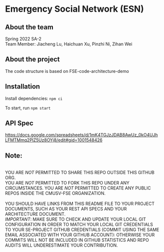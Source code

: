# Emergency Social Network (ESN)

## About the team

Spring 2022 SA-2
<br>Team Member: Jiacheng Lu, Haichuan Xu, Pinzhi Ni, Zihan Wei

## About the project

The code structure is based on FSE-code-architecture-demo

## Installation

Install dependencies: `npm ci`

To start, run `npm start`

## API Spec

https://docs.google.com/spreadsheets/d/1mK4TGJzJDAB8AwUz_0kO4UJhLFMTMmq2PlZ5Uz8OYj8/edit#gid=1001548426

## Note:

<br>YOU ARE _NOT_ PERMITTED TO SHARE THIS REPO OUTSIDE THIS GITHUB ORG.
<br>YOU ARE _NOT_ PERMITTED TO FORK THIS REPO UNDER ANY CIRCUMSTANCES. YOU ARE _NOT_ PERMITTED TO CREATE ANY PUBLIC REPOS INSIDE THE CMUSV-FSE ORGANIZATION.  
<br>YOU SHOULD HAVE LINKS FROM THIS README FILE TO YOUR PROJECT DOCUMENTS, SUCH AS YOUR REST API SPECS AND YOUR ARCHITECTURE DOCUMENT.
<br>_IMPORTANT_: MAKE SURE TO CHECK AND UPDATE YOUR LOCAL GIT CONFIGURATION IN ORDER TO MATCH YOUR LOCAL GIT CREDENTIALS TO YOUR SE-PROJECT GITHUB CREDENTIALS (COMMIT USING THE SAME EMAIL ASSOCIATED WITH YOUR GITHUB ACCOUNT): OTHERWISE YOUR COMMITS WILL NOT BE INCLUDED IN GITHUB STATISTICS AND REPO AUDITS WILL UNDERESTIMATE YOUR CONTRIBUTION.
